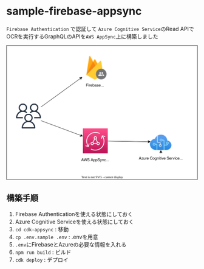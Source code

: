 # sample-firebase-appsync

`Firebase Authentication` で認証して `Azure Cognitive Service`のRead APIでOCRを実行するGraphQLのAPIを`AWS AppSync`上に構築しました

![](./doc/architecture.drawio.svg)

## 構築手順
1. Firebase Authenticationを使える状態にしておく
2. Azure Cognitive Serviceを使える状態にしておく
3. `cd cdk-appsync` : 移動
4. `cp .env.sample .env` : .envを用意
5. `.env`にFirebaseとAzureの必要な情報を入れる
6. `npm run build` : ビルド
7. `cdk deploy` : デプロイ

